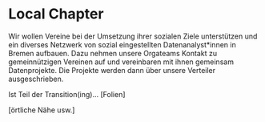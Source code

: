 # Local Chapter

Wir wollen Vereine bei der Umsetzung ihrer sozialen Ziele unterstützen und ein diverses Netzwerk von sozial eingestellten Datenanalyst\*innen in Bremen aufbauen. Dazu nehmen unsere Orgateams Kontakt zu gemeinnützigen Vereinen auf und vereinbaren mit ihnen gemeinsam Datenprojekte. Die Projekte werden dann über unsere Verteiler ausgeschrieben.

Ist Teil der Transition\(ing\)… \[Folien\]

\[örtliche Nähe usw.\]


